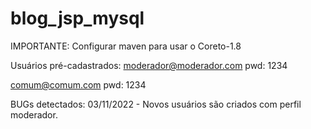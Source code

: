 # blog_jsp_mysql


IMPORTANTE: Configurar maven para usar o Coreto-1.8 

Usuários pré-cadastrados:
moderador@moderador.com
pwd: 1234

comum@comum.com
pwd: 1234

BUGs detectados:
 03/11/2022 - Novos usuários são criados com perfil moderador.
